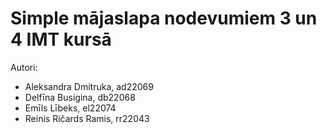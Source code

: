# Simple mājaslapa nodevumiem 3 un 4 IMT kursā

Autori:
* Aleksandra Dmitruka, ad22069
* Delfīna Busigina, db22068
* Emīls Lībeks, el22074
* Reinis Ričards Ramis, rr22043
